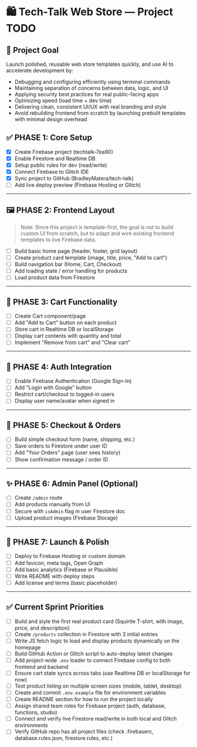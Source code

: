 # 🛍️ Tech-Talk Web Store — Project TODO

## 🎯 Project Goal

Launch polished, reusable web store templates quickly, and use AI to accelerate development by:
- Debugging and configuring efficiently using terminal commands
- Maintaining separation of concerns between data, logic, and UI
- Applying security best practices for real public-facing apps
- Optimizing speed (load time + dev time)
- Delivering clean, consistent UI/UX with real branding and style
- Avoid rebuilding frontend from scratch by launching prebuilt templates with minimal design overhead

## ✅ PHASE 1: Core Setup

- [x] Create Firebase project (techtalk-7ea90)
- [x] Enable Firestore and Realtime DB
- [x] Setup public rules for dev (read/write)
- [x] Connect Firebase to Glitch IDE
- [x] Sync project to GitHub (BradleyMatera/tech-talk)
- [ ] Add live deploy preview (Firebase Hosting or Glitch)

---

## 🖼️ PHASE 2: Frontend Layout

> Note: Since this project is template-first, the goal is not to build custom UI from scratch, but to adapt and wire existing frontend templates to live Firebase data.

- [ ] Build basic home page (header, footer, grid layout)
- [ ] Create product card template (image, title, price, "Add to cart")
- [ ] Build navigation bar (Home, Cart, Checkout)
- [ ] Add loading state / error handling for products
- [ ] Load product data from Firestore

---

## 🛒 PHASE 3: Cart Functionality

- [ ] Create Cart component/page
- [ ] Add "Add to Cart" button on each product
- [ ] Store cart in Realtime DB or localStorage
- [ ] Display cart contents with quantity and total
- [ ] Implement "Remove from cart" and "Clear cart"

---

## 🔐 PHASE 4: Auth Integration

- [ ] Enable Firebase Authentication (Google Sign-In)
- [ ] Add "Login with Google" button
- [ ] Restrict cart/checkout to logged-in users
- [ ] Display user name/avatar when signed in

---

## 💸 PHASE 5: Checkout & Orders

- [ ] Build simple checkout form (name, shipping, etc.)
- [ ] Save orders to Firestore under user ID
- [ ] Add "Your Orders" page (user sees history)
- [ ] Show confirmation message / order ID

---

## ✨ PHASE 6: Admin Panel (Optional)

- [ ] Create `/admin` route
- [ ] Add products manually from UI
- [ ] Secure with `isAdmin` flag in user Firestore doc
- [ ] Upload product images (Firebase Storage)

---

## 🚀 PHASE 7: Launch & Polish

- [ ] Deploy to Firebase Hosting or custom domain
- [ ] Add favicon, meta tags, Open Graph
- [ ] Add basic analytics (Firebase or Plausible)
- [ ] Write README with deploy steps
- [ ] Add license and terms (basic placeholder)

---

## ✅ Current Sprint Priorities

- [ ] Build and style the first real product card (Squirtle T-shirt, with image, price, and description)
- [ ] Create `/products` collection in Firestore with 3 initial entries
- [ ] Write JS fetch logic to load and display products dynamically on the homepage
- [ ] Build GitHub Action or Glitch script to auto-deploy latest changes
- [ ] Add project-wide `.env` loader to connect Firebase config to both frontend and backend
- [ ] Ensure cart state syncs across tabs (use Realtime DB or localStorage for now)
- [ ] Test product listing on multiple screen sizes (mobile, tablet, desktop)
- [ ] Create and commit `.env.example` file for environment variables
- [ ] Create README section for how to run the project locally
- [ ] Assign shared team roles for Firebase project (auth, database, functions, studio)
- [ ] Connect and verify live Firestore read/write in both local and Glitch environments
- [ ] Verify GitHub repo has all project files (check .firebaserc, database.rules.json, firestore.rules, etc.)
